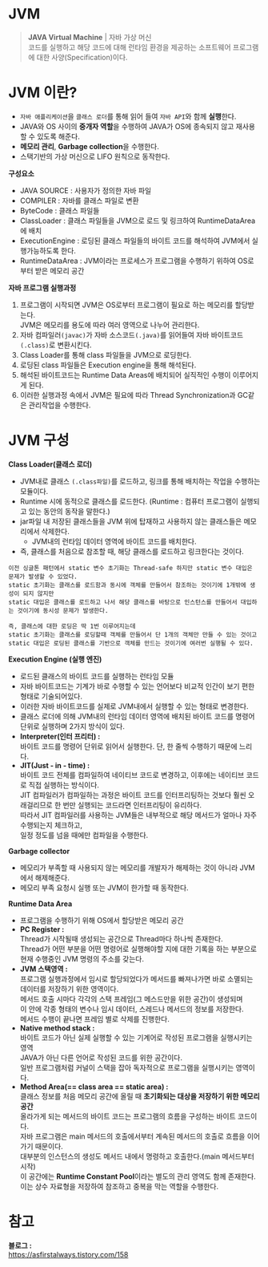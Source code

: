 JVM
=============
> **JAVA Virtual Machine** | 자바 가상 머신     
> 코드를 실행하고 해당 코드에 대해 런타임 환경을 제공하는 소프트웨어 프로그램에 대한 사양(Specification)이다.    

# JVM 이란?   
* `자바 애플리케이션`을 `클래스 로더`를 통해 읽어 들여 `자바 API`와 함께 **실행**한다.      
* JAVA와 OS 사이의 **중개자 역할**을 수행하여 JAVA가 OS에 종속되지 않고 재사용할 수 있도록 해준다.     
* **메모리 관리**, **Garbage collection**을 수행한다.   
* 스택기반의 가상 머신으로 LIFO 원칙으로 동작한다.   

**구성요소**
* JAVA SOURCE : 사용자가 정의한 자바 파일
* COMPILER : 자바를 클래스 파일로 변환
* ByteCode : 클래스 파일들
* ClassLoader : 클래스 파일들을 JVM으로 로드 및 링크하여 RuntimeDataArea에 배치
* ExecutionEngine : 로딩된 클래스 파일들의 바이트 코드를 해석하여 JVM에서 실행가능하도록 한다.
* RuntimeDataArea : JVM이라는 프로세스가 프로그램을 수행하기 위하여 OS로부터 받은 메모리 공간

**자바 프로그램 실행과정**
1. 프로그램이 시작되면 JVM은 OS로부터 프로그램이 필요로 하는 메모리를 할당받는다.      
JVM은 메모리를 용도에 따라 여러 영역으로 나누어 관리한다.   
2. 자바 컴파일러`(javac)`가 자바 소스코드`(.java)`를 읽어들여 자바 바이트코드`(.class)`로 변환시킨다.  
3. Class Loader를 통해 class 파일들을 JVM으로 로딩한다.   
4. 로딩된 class 파일들은 Execution engine을 통해 해석된다.     
5. 해석된 바이트코드는 Runtime Data Areas에 배치되어 실직적인 수행이 이루어지게 된다.      
6. 이러한 실행과정 속에서 JVM은 필요에 따라 Thread Synchronization과 GC같은 관리작업을 수행한다.    

# JVM 구성  
**Class Loader(클래스 로더)**      
* JVM내로 클래스 `(.class파일)`를 로드하고, 링크를 통해 배치하는 작업을 수행하는 모듈이다.     
* Runtime 시에 동적으로 클래스를 로드한다. (Runtime : 컴퓨터 프로그램이 실행되고 있는 동안의 동작을 말한다.)      
* jar파일 내 저장된 클래스들을 JVM 위에 탑재하고 사용하지 않는 클래스들은 메모리에서 삭제한다.      
  * JVM내의 런타임 데이터 영역에 바이트 코드를 배치한다.   
* 즉, 클래스를 처음으로 참조할 때, 해당 클래스를 로드하고 링크한다는 것이다.   

```
이전 싱글톤 패턴에서 static 변수 초기화는 Thread-safe 하지만 static 변수 대입은 문제가 발생할 수 있었다.
static 초기화는 클래스를 로드함과 동시에 객체를 만들어서 참조하는 것이기에 1개밖에 생성이 되지 않지만
static 대입은 클래스를 로드하고 나서 해당 클래스를 바탕으로 인스턴스를 만들어서 대입하는 것이기에 동시성 문제가 발생한다.
 
즉, 클래스에 대한 로딩은 딱 1번 이루어지는데     
static 초기화는 클래스를 로딩할때 객체를 만들어서 단 1개의 객체만 만들 수 있는 것이고    
static 대입은 로딩된 클래스를 기반으로 객체를 만드는 것이기에 여러번 실행될 수 있다.     
```

**Execution Engine (실행 엔진)**
* 로드된 클래스의 바이트 코드를 실행하는 런타임 모듈      
* 자바 바이트코드는 기계가 바로 수행할 수 있는 언어보다 비교적 인간이 보기 편한 형태로 기술되어있다.
* 이러한 자바 바이트코드를 실제로 JVM내에서 실행할 수 있는 형태로 변경한다.     
* 클래스 로더에 의해 JVM내의 런타임 데이터 영역에 배치된 바이트 코드를 명령어 단위로 실행하며 2가지 방식이 있다.   
* **Interpreter(인터 프리터) :**    
바이트 코드를 명령어 단위로 읽어서 실행한다. 단, 한 줄씩 수행하기 때문에 느리다.      
* **JIT(Just - in - time) :**    
바이트 코드 전체를 컴파일하여 네이티브 코드로 변경하고, 이후에는 네이티브 코드로 직접 실행하는 방식이다.   
JIT 컴파일러가 컴파일하는 과정은 바이트 코드를 인터프리팅하는 것보다 훨씬 오래걸리므로 한 번만 실행되는 코드라면 인터프리팅이 유리하다.   
따라서 JIT 컴파일러를 사용하는 JVM들은 내부적으로 해당 메서드가 얼마나 자주 수행되는지 체크하고,  
일정 정도를 넘을 때에만 컴파일을 수행한다.   

**Garbage collector**
* 메모리가 부족할 때 사용되지 않는 메모리를 개발자가 해제하는 것이 아니라 JVM에서 해제해준다.   
* 메모리 부족 요청시 실행 또는 JVM이 한가할 때 동작한다.   
      
**Runtime Data Area**       
* 프로그램을 수행하기 위해 OS에서 할당받은 메모리 공간       
* **PC Register :**     
Thread가 시작될때 생성되는 공간으로 Thread마다 하나씩 존재한다.    
Thread가 어떤 부분을 어떤 명령어로 실행해야할 지에 대한 기록을 하는 부분으로 현재 수행중인 JVM 명령의 주소를 갖는다.    
* **JVM 스택영역 :**     
프로그램 실행과정에서 임시로 할당되었다가 메서드를 빠져나가면 바로 소멸되는 데이터를 저장하기 위한 영역이다.     
메서드 호출 시마다 각각의 스택 프레임(그 메스드만을 위한 공간)이 생성되며       
이 안에 각종 형태의 변수나 임시 데이터, 스레드나 메서드의 정보를 저장한다.             
메서드 수행이 끝나면 프레임 별로 삭제를 진행한다.           
* **Native method stack :**        
바이트 코드가 아닌 실제 실행할 수 있는 기계어로 작성된 프로그램을 실행시키는 영역            
JAVA가 아닌 다른 언어로 작성된 코드를 위한 공간이다.        
일반 프로그램처럼 커널이 스택을 잡아 독자적으로 프로그램을 실행시키는 영역이다.         
* **Method Area(== class area == static area) :**         
클래스 정보를 처음 메모리 공간에 올릴 때 **초기화되는 대상을 저장하기 위한 메모리 공간**       
올라가게 되는 메서드의 바이트 코드는 프로그램의 흐름을 구성하는 바이트 코드이다.     
자바 프로그램은 main 메서드의 호출에서부터 계속된 메서드의 호출로 흐름을 이어가기 때문이다.       
대부분의 인스턴스의 생성도 메서드 내에서 명령하고 호출한다.(main 메서드부터 시작)      
이 공간에는 **Runtime Constant Pool**이라는 별도의 관리 영역도 함께 존재한다.      
이는 상수 자료형을 저장하여 참조하고 중복을 막는 역할을 수행한다.    



 
 
# 참고 
**블로그 :**    
https://asfirstalways.tistory.com/158   







